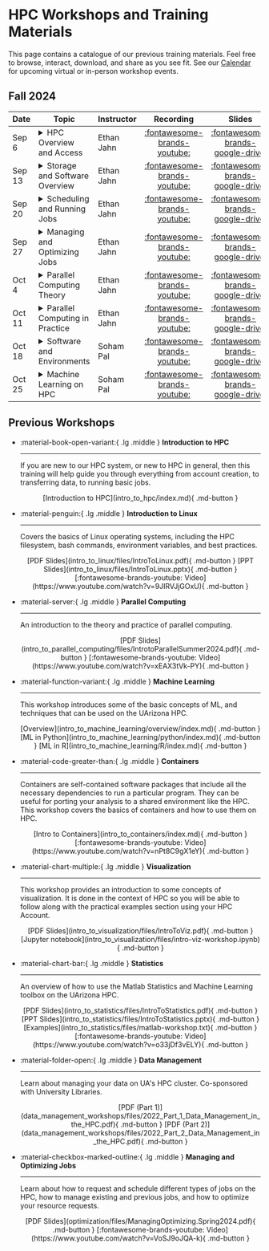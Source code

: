 <link rel="stylesheet" href="assets/stylesheets/images.css">

# HPC Workshops and Training Materials

This page contains a catalogue of our previous training materials. Feel free to browse, interact, download, and share as you see fit. See our [Calendar](../calendar/) for upcoming virtual or in-person workshop events. 

## Fall 2024

| Date | Topic | Instructor | Recording | Slides | 
| - | - | - | :-: | :-: | 
|Sep 6  | <details><summary>HPC Overview and Access</summary>An introduction to what HPC is, basics of the U of A’s HPC, how to create an account and login. Motivates the usage of HPC including examples from many research areas; outlines several common misconceptions about HPC; introduces the U of A’s clusters; describes the basics of the UA HPC system architecture, including node types and proper usage. This workshop is aimed at first-time HPC users, or users new to the U of A’s HPC system. No programming experience is assumed or required. Basic computer literacy is recommended.</details> | Ethan Jahn | [:fontawesome-brands-youtube:](https://youtu.be/-coYkKonS0o) | [:fontawesome-brands-google-drive:](https://docs.google.com/presentation/d/1DLCz4FHqqOKCyZMl5nkgfYhn7E8RFEqu76_EH0vOLws/edit?usp=sharing)
|Sep 13 | <details><summary>Storage and Software Overview</summary>An introduction to the HPC systems related to data storage and software. Outlines the details of the HPC high performance storage system, the rental storage system, Research Desktop Attached Storage (R-DAS), and AWS Tier 2 storage. Covers the basics of Linux file permissions in the context of a shared cluster, including our conventions and best practices. Outlines methods for transferring files to/from the HPC storage system. Describes the module system used to provide software to users, and provides guidelines for personal software installations. Familiarity with basic programming recommended but not required. Participants should be familiar with topics covered in Workshop 1.</details> | Ethan Jahn | [:fontawesome-brands-youtube:](https://youtu.be/blF9zL5E_2Q) | [:fontawesome-brands-google-drive:](https://docs.google.com/presentation/d/1X19vX_aIYxP87JsA6VIItWgAeyyEjb9eiaGbiv2u6Zc/edit?usp=sharing)
|Sep 20 | <details><summary>Scheduling and Running Jobs</summary>The ins-and-outs of running jobs on the HPC system. Provides details related to partitions and CPU-time allocations in relation to the scheduling system. Describes HPC hardware information relevant to submitting resource requests. Covers details for each type of job, including Open OnDemand graphical jobs, interactive terminal sessions, batch jobs, and array jobs. Provides best practices and clarification related to the queueing system and Slurm terminology. A basic batch job example is included. Basic programming experience including familiarity with bash recommended but not required. Participants should be familiar with topics covered in Workshops 1 and 2.</details> | Ethan Jahn | [:fontawesome-brands-youtube:](https://youtu.be/Swz0tgj4iBs) | [:fontawesome-brands-google-drive:](https://docs.google.com/presentation/d/18IoGcKwaip4-P6xDlXMm46aTlpfquu9XDUVF7lGNs5c/edit?usp=sharing)
|Sep 27 | <details><summary>Managing and Optimizing Jobs</summary>Motivates, defines, and describes tools/techniques for managing jobs, including Open OnDemand and command-line tools (both provided by Slurm – e.g. ```squeue``` – and other tools such as ```seff``` and ```job-history```). Provides detailed examples and use cases for these tools. Additionally provides clarity and motivation for job optimization, including decreasing time to result and improving overall HPC throughput. Outlines best practices and principles of constructing optimal resource requests. Basic programming experience and familiarity with previous workshop topics is recommended.</details> | Ethan Jahn | [:fontawesome-brands-youtube:](https://youtu.be/qrN-6FwWtp4) | [:fontawesome-brands-google-drive:](https://docs.google.com/presentation/d/19c9C_GETjAbZaPp6uKA-hhJwgcGTv69kMsbP62USScA/edit?usp=sharing)
|Oct 4  | <details><summary>Parallel Computing Theory</summary>An introduction to the principles and concepts of computing. Discusses basics of computer architecture and serial computing to provide context for developments in parallel computing. Covers paradigms and models of parallel computing. Other topics include scaling laws, load balancing, task decomposition, asynchronous computation, overhead, meta-parallelism, etc. Basics of writing parallel algorithms will be discussed. Basic programming experience and familiarity with general computing concepts are recommended.</details> | Ethan Jahn | [:fontawesome-brands-youtube:](https://youtu.be/cE9rECTe6Pg) | [:fontawesome-brands-google-drive:](https://docs.google.com/presentation/d/1u7Q8wPxZkGTi2PwacuOwcLBxJhDhh2BM5JEfdDly2pY/edit?usp=sharing)
|Oct 11 | <details><summary>Parallel Computing in Practice</summary>Implementing parallelization often looks very different than describing it in abstract terms. Building on the previous session’s material, this workshop will aim to provide some guidelines and examples of parallelization in practice. Software discussed includes OpenMPI, Python (multiprocessing & mpi4py), R (parallel), Matlab, and potentially others. Some basic programming experience and familiarity with all previous workshop topics are highly recommended.</details> | Ethan Jahn | [:fontawesome-brands-youtube:](https://youtu.be/EaJ6o9aGMMU) | [:fontawesome-brands-google-drive:](https://docs.google.com/presentation/d/1TVUCFptdlNuir8WQwvo6kPzk1wko_2Rdw7NnunSck2Q/edit?usp=sharing)
|Oct 18 | <details><summary>Software and Environments</summary>Debugging problems on the HPC is easier if you have reproducible environments. This workshop will provide some general guidelines and examples that you can follow to create and maintain such environments. It will focus on Python and R projects, and potentially an example for compiled languages.</details> | Soham Pal | [:fontawesome-brands-youtube:](https://youtu.be/Y0Ki07S8jK8) | [:fontawesome-brands-google-drive:](https://drive.google.com/file/d/1KWVOSmDfq3YmMjNJlqXRzIBTjrW1SBce/view?usp=drive_link)
|Oct 25 | <details><summary>Machine Learning on HPC</summary>This workshop will introduce you to using HPC resources for machine learning. It will focus on PyTorch examples, with general guidelines that maybe applicable to other frameworks. This is not an introduction to machine learning in general, and assumes that you have some basic knowledge of machine learning concepts.</details> | Soham Pal | [:fontawesome-brands-youtube:](https://youtu.be/28WtENqOWkI) | [:fontawesome-brands-google-drive:](intro_to_machine_learning/python/index.md)

## Previous Workshops

<div class="grid cards" markdown>


-   :material-book-open-variant:{ .lg .middle } __Introduction to HPC__

    ---

    If you are new to our HPC system, or new to HPC in general, then this training will help guide you through everything from account creation, to transferring data, to running basic jobs.

    <center>
    [Introduction to HPC](intro_to_hpc/index.md){ .md-button }
	</center>

-   :material-penguin:{ .lg .middle } __Introduction to Linux__

    ---

    Covers the basics of Linux operating systems, including the HPC filesystem, bash commands, environment variables, and best practices. 

    <center>
    	[PDF Slides](intro_to_linux/files/IntroToLinux.pdf){ .md-button }
    	[PPT Slides](intro_to_linux/files/IntroToLinux.pptx){ .md-button }
    	[:fontawesome-brands-youtube: Video](https://www.youtube.com/watch?v=9JIRVJjGOxU){ .md-button }
	</center>

-   :material-server:{ .lg .middle } __Parallel Computing__

    ---

    An introduction to the theory and practice of parallel computing.

    <center>
    	[PDF Slides](intro_to_parallel_computing/files/IntrotoParallelSummer2024.pdf){ .md-button }
    	[:fontawesome-brands-youtube: Video](https://www.youtube.com/watch?v=xEAX3tVk-PY){ .md-button }
	</center>

-   :material-function-variant:{ .lg .middle } __Machine Learning__

    ---

    This workshop introduces some of the basic concepts of ML, and techniques that can be used on the UArizona HPC.

    <center>
    [Overview](intro_to_machine_learning/overview/index.md){ .md-button }
	[ML in Python](intro_to_machine_learning/python/index.md){ .md-button }
	[ML in R](intro_to_machine_learning/R/index.md){ .md-button }
	</center>

-   :material-code-greater-than:{ .lg .middle } __Containers__

    ---

   	Containers are self-contained software packages that include all the necessary dependencies to run a particular program. They can be useful for porting your analysis to a shared environment like the HPC. This workshop covers the basics of containers and how to use them on HPC.

    <center>
    [Intro to Containers](intro_to_containers/index.md){ .md-button }
    [:fontawesome-brands-youtube: Video](https://www.youtube.com/watch?v=nPt8C9gX1eY){ .md-button }
    </center>

-   :material-chart-multiple:{ .lg .middle } __Visualization__

    ---

   	This workshop provides an introduction to some concepts of visualization. It is done in the context of HPC so you will be able to follow along with the practical examples section using your HPC Account.

    <center>
	[PDF Slides](intro_to_visualization/files/IntroToViz.pdf){ .md-button }
	[Jupyter notebook](intro_to_visualization/files/intro-viz-workshop.ipynb){ .md-button }
	</center>

-   :material-chart-bar:{ .lg .middle } __Statistics__

    ---

   	An overview of how to use the Matlab Statistics and Machine Learning toolbox on the UArizona HPC.

    <center>
	[PDF Slides](intro_to_statistics/files/IntroToStatistics.pdf){ .md-button }
	[PPT Slides](intro_to_statistics/files/IntroToStatistics.pptx){ .md-button }
	[Examples](intro_to_statistics/files/matlab-workshop.txt){ .md-button }
    [:fontawesome-brands-youtube: Video](https://www.youtube.com/watch?v=o33jDf3vELY){ .md-button }
	</center>

-   :material-folder-open:{ .lg .middle } __Data Management__

    ---

    Learn about managing your data on UA's HPC cluster. Co-sponsored with University Libraries.

    <center>
	[PDF (Part 1)](data_management_workshops/files/2022_Part_1_Data_Management_in_the_HPC.pdf){ .md-button }
	[PDF (Part 2)](data_management_workshops/files/2022_Part_2_Data_Management_in_the_HPC.pdf){ .md-button }
	</center>

-   :material-checkbox-marked-outline:{ .lg .middle } __Managing and Optimizing Jobs__

    ---

    Learn about how to request and schedule different types of jobs on the HPC, how to manage existing and previous jobs, and how to optimize your resource requests.

    <center>
	[PDF Slides](optimization/files/ManagingOptimizing.Spring2024.pdf){ .md-button }
	[:fontawesome-brands-youtube: Video](https://www.youtube.com/watch?v=VoSJ9oJQA-k){ .md-button }
	</center>

</div>
